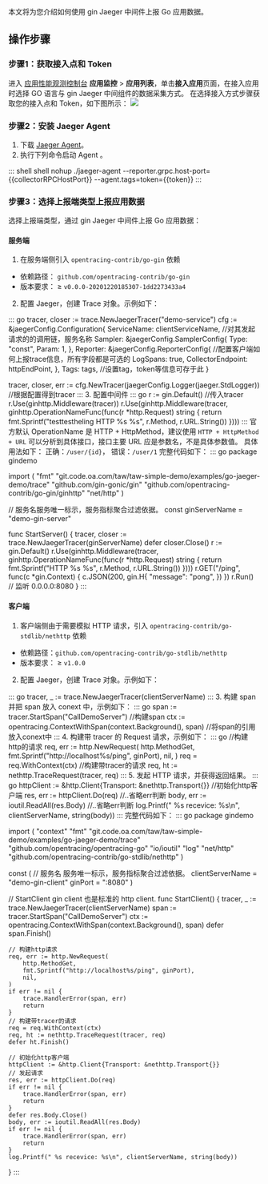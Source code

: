 本文将为您介绍如何使用 gin Jaeger 中间件上报 Go 应用数据。

## 操作步骤

### 步骤1：获取接入点和 Token

进入 [应用性能观测控制台](https://console.cloud.tencent.com/apm) **应用监控** > **应用列表**，单击**接入应用**页面，在接入应用时选择 GO 语言与 gin Jaeger 中间组件的数据采集方式。
在选择接入方式步骤获取您的接入点和 Token，如下图所示：
![](https://main.qcloudimg.com/raw/d7d94913947d31edf70e85c6462c6bac.png)

### 步骤2：安装 Jaeger Agent

1. 下载 [Jaeger Agent](https://github.com/jaegertracing/jaeger/releases/tag/v1.22.0)。
2. 执行下列命令启动 Agent 。
<dx-codeblock>
:::  shell
 shell nohup ./jaeger-agent --reporter.grpc.host-port={{collectorRPCHostPort}} --agent.tags=token={{token}}
:::
</dx-codeblock>

### 步骤3：选择上报端类型上报应用数据
选择上报端类型，通过 gin Jaeger 中间件上报 Go 应用数据：
#### 服务端
1. 在服务端侧引入 `opentracing-contrib/go-gin` 依赖
 - 依赖路径： `github.com/opentracing-contrib/go-gin`
 - 版本要求： ≥ `v0.0.0-20201220185307-1dd2273433a4`

2. 配置  Jaeger，创建 Trace 对象。示例如下：
<dx-codeblock>
:::  go
tracer, closer := trace.NewJaegerTracer("demo-service")
	cfg := &jaegerConfig.Configuration{
		ServiceName: clientServiceName,    //对其发起请求的的调用链，服务名称
		Sampler: &jaegerConfig.SamplerConfig{  
			Type:  "const",
			Param: 1,
		},
		Reporter: &jaegerConfig.ReporterConfig{ //配置客户端如何上报trace信息，所有字段都是可选的
			LogSpans:           true,
			CollectorEndpoint: httpEndPoint,
		},
		Tags:        tags,   //设置tag，token等信息可存于此
	}

tracer, closer, err := cfg.NewTracer(jaegerConfig.Logger(jaeger.StdLogger)) //根据配置得到tracer
:::
</dx-codeblock>
3. 配置中间件
<dx-codeblock>
:::  go
r := gin.Default()
//传入tracer
r.Use(ginhttp.Middleware(tracer))
r.Use(ginhttp.Middleware(tracer, ginhttp.OperationNameFunc(func(r *http.Request) string {
		return fmt.Sprintf("testtestheling  HTTP %s %s", r.Method, r.URL.String())
	})))
:::
</dx-codeblock>
<dx-alert infotype="explain" title="">
官方默认 OperationName 是 HTTP + HttpMethod，建议使用 `HTTP + HttpMethod + URL` 可以分析到具体接口，接口主要 URL 应是参数名，不是具体参数值。 具体用法如下：
正确：`/user/{id}`， 错误：`/user/1`
</dx-alert>
完整代码如下：
<dx-codeblock>
:::  go
package gindemo

import (
	"fmt"
	"git.code.oa.com/taw/taw-simple-demo/examples/go-jaeger-demo/trace"
	"github.com/gin-gonic/gin"
	"github.com/opentracing-contrib/go-gin/ginhttp"
	"net/http"
)

// 服务名服务唯一标示，服务指标聚合过滤依据。
const ginServerName = "demo-gin-server"

func StartServer() {
	tracer, closer := trace.NewJaegerTracer(ginServerName)
	defer closer.Close()
	r := gin.Default()
	r.Use(ginhttp.Middleware(tracer, ginhttp.OperationNameFunc(func(r *http.Request) string {
		return fmt.Sprintf("HTTP %s %s", r.Method, r.URL.String())
	})))
	r.GET("/ping", func(c *gin.Context) {
		c.JSON(200, gin.H{
			"message": "pong",
		})
	})
	r.Run() // 监听 0.0.0.0:8080
}
:::
</dx-codeblock>

#### 客户端

1. 客户端侧由于需要模拟 HTTP 请求，引入 `opentracing-contrib/go-stdlib/nethttp` 依赖
 - 依赖路径：`github.com/opentracing-contrib/go-stdlib/nethttp`
 - 版本要求： ≥ `v1.0.0`
2. 配置 Jaeger，创建 Trace 对象。示例如下：
<dx-codeblock>
:::  go
tracer, _ := trace.NewJaegerTracer(clientServerName)
:::
</dx-codeblock>
3. 构建 span 并把 span 放入 conext 中，示例如下：
<dx-codeblock>
:::  go
span := tracer.StartSpan("CallDemoServer") //构建span
ctx := opentracing.ContextWithSpan(context.Background(), span) //将span的引用放入conext中
:::
</dx-codeblock>
4. 构建带 tracer 的 Request 请求，示例如下：
<dx-codeblock>
:::  go
//构建http的请求
req, err := http.NewRequest(
		http.MethodGet,
		fmt.Sprintf("http://localhost%s/ping", ginPort),
		nil,
	)
req = req.WithContext(ctx)
//构建带tracer的请求
req, ht := nethttp.TraceRequest(tracer, req)
:::
</dx-codeblock>
5. 发起 HTTP 请求，并获得返回结果。
<dx-codeblock>
:::  go
httpClient := &http.Client{Transport: &nethttp.Transport{}} //初始化http客户端
res, err := httpClient.Do(req)
//..省略err判断
body, err := ioutil.ReadAll(res.Body)
//..省略err判断
log.Printf(" %s recevice: %s\n", clientServerName, string(body))
:::
</dx-codeblock>
完整代码如下：
<dx-codeblock>
:::  go
package gindemo

import (
	"context"
	"fmt"
	"git.code.oa.com/taw/taw-simple-demo/examples/go-jaeger-demo/trace"
	"github.com/opentracing/opentracing-go"
	"io/ioutil"
	"log"
	"net/http"
	"github.com/opentracing-contrib/go-stdlib/nethttp"
)

const (
	// 服务名 服务唯一标示，服务指标聚合过滤依据。
	clientServerName = "demo-gin-client"
	ginPort          = ":8080"
)

// StartClient gin client 也是标准的 http client.
func StartClient() {
	tracer, _ := trace.NewJaegerTracer(clientServerName)
	span := tracer.StartSpan("CallDemoServer")
	ctx := opentracing.ContextWithSpan(context.Background(), span)
	defer span.Finish()

	// 构建http请求
	req, err := http.NewRequest(
		http.MethodGet,
		fmt.Sprintf("http://localhost%s/ping", ginPort),
		nil,
	)
	if err != nil {
		trace.HandlerError(span, err)
		return
	}
	// 构建带tracer的请求
	req = req.WithContext(ctx)
	req, ht := nethttp.TraceRequest(tracer, req)
	defer ht.Finish()

	// 初始化http客户端
	httpClient := &http.Client{Transport: &nethttp.Transport{}}
	// 发起请求
	res, err := httpClient.Do(req)
	if err != nil {
		trace.HandlerError(span, err)
		return
	}
	defer res.Body.Close()
	body, err := ioutil.ReadAll(res.Body)
	if err != nil {
		trace.HandlerError(span, err)
		return
	}
	log.Printf(" %s recevice: %s\n", clientServerName, string(body))
}
:::
</dx-codeblock>
